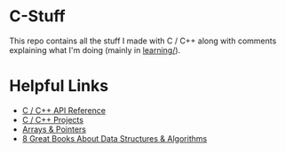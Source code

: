 C-Stuff
=======

This repo contains all the stuff I made with C / C++ along with comments explaining what I'm doing
(mainly in [learning/](https://github.com/Jiggly-Balls/C-Stuff/tree/main/learning)).


Helpful Links
=============

- [C / C++ API Reference](https://en.cppreference.com/w/)
- [C / C++ Projects](https://github.com/practical-tutorials/project-based-learning#cc)
- [Arrays & Pointers](https://github.com/jflaherty/ptrtut13)
- [8 Great Books About Data Structures & Algorithms](https://www.tableau.com/learn/articles/books-about-data-structures-algorithms)